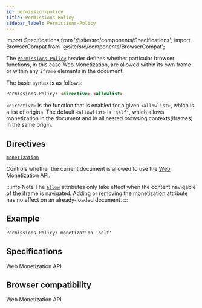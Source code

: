 ```yaml
---
id: permission-policy
title: Permissions-Policy
sidebar_label: Permissions-Policy
---
```

import Specifications from '@site/src/components/Specifications';
import BrowserCompat from '@site/src/components/BrowserCompat';

The [`Permissions-Policy`](https://developer.mozilla.org/en-US/docs/Web/HTTP/Headers/Feature-Policy) header defines whether particular browser functions, in this case Web Monetization, are allowed within its own frame or within any `iframe` elements in the document.  

The basic syntax is as follows: 

```html
Permissions-Policy: <directive> <allowlist>
```

`<directive>` is the function that is enabled for a given `<allowlist>`, which is a list of origins.  The default `<allowlist>` is `'self'`, which allows monetization in the document and in all nested browsing contexts(iframes) in the same origin.  


## Directives

[`monetization`](/docs/permission-policy-monetization)

Controls whether the current document is allowed to use the [Web Monetization API](/docs/).

:::info Note
The [`allow`](https://html.spec.whatwg.org/#attr-iframe-allow) attributes only take effect when the content navigable of the iframe is navigated. Adding or removing the monetization attribute has no effect on an already-loaded document.
:::

## Example

```html
Permissions-Policy: monetization 'self'
```

## Specifications
<Specifications link="permissions-policy">Web Monetization API</Specifications>

## Browser compatibility
<BrowserCompat data="permissionpolicy.json">Web Monetization API</BrowserCompat>